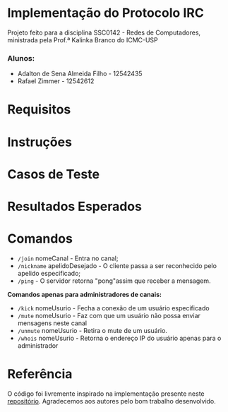 # Implementação do Protocolo IRC

Projeto feito para a disciplina SSC0142 - Redes de Computadores, ministrada pela Prof.ª Kalinka Branco do ICMC-USP

### Alunos:
- Adalton de Sena Almeida Filho - 12542435
- Rafael Zimmer - 12542612

# Requisitos

# Instruções

# Casos de Teste

# Resultados Esperados

# Comandos

- `/join` nomeCanal - Entra no canal;
- `/nickname` apelidoDesejado - O cliente passa a ser reconhecido pelo apelido especificado;
- `/ping` - O servidor retorna "pong"assim que receber a mensagem.  

**Comandos apenas para administradores de canais:**
  
- `/kick` nomeUsurio - Fecha a conexão de um usuário especificado
- `/mute` nomeUsurio - Faz com que um usuário não possa enviar mensagens neste canal
- `/unmute` nomeUsurio - Retira o mute de um usuário.
- `/whois` nomeUsurio - Retorna o endereço IP do usuário apenas para o administrador

# Referência

O código foi livremente inspirado na implementação presente neste [repositório](https://github.com/vitor-san/irc-redes). Agradecemos 
aos autores pelo bom trabalho desenvolvido.
